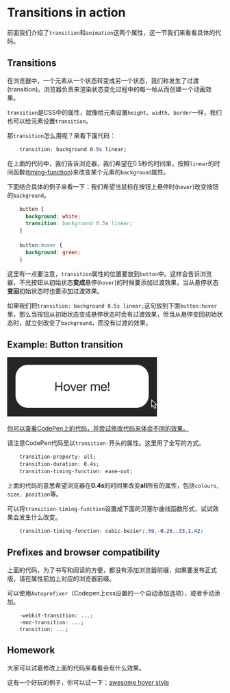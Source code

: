 # Transitions in action

前面我们介绍了`transition`和`animation`这两个属性，这一节我们来看看具体的代码。

## Transitions

在浏览器中，一个元素从一个状态转变成另一个状态，我们称发生了过渡(transition)。浏览器负责来渲染状态变化过程中的每一帧从而创建一个动画效果。

`transition`是CSS中的属性，就像给元素设置`height`、`width`、`border`一样，我们也可以给元素设置`transition`。

那`transition`怎么用呢？来看下面代码：

```css
    transition: background 0.5s linear;
```

在上面的代码中，我们告诉浏览器，我们希望在0.5秒的时间里，按照`linear`的时间函数([timing-function](https://developer.mozilla.org/zh-CN/docs/Web/CSS/timing-function))来改变某个元素的`background`属性。

下面结合具体的例子来看一下：我们希望当鼠标在按钮上悬停时(`hover`)改变按钮的`background`。

```css
    button {
      background: white;
      transition: background 0.5s linear;
    }

    button:hover {
      background: green;
    }
```

这里有一点要注意，`transition`属性的位置要放到`button`中。这样会告诉浏览器，不光按钮从初始状态**变成**悬停(`hover`)的时候要添加过渡效果，当从悬停状态**变回**初始状态时也要添加过渡效果。

如果我们把`transition: background 0.5s linear;`这句放到下面`button:hover`里，那么当按钮从初始状态变成悬停状态时会有过渡效果，但当从悬停变回初始状态时，就立刻改变了`background`，而没有过渡的效果。

## Example: Button transition

![](../../images/button-min.gif)

[你可以查看CodePen上的代码，并尝试修改代码来体会不同的效果。](http://codepen.io/donovanh/pen/MYQdZd)

请注意CodePen代码里以`transition-`开头的属性。这里用了全写的方式。

```css
    transition-property: all;
    transition-duration: 0.4s;
    transition-timing-function: ease-out;
```

上面的代码的意思希望浏览器在**0.4s**的时间里改变**all**所有的属性，包括`colours, size, position`等。

可以将`transition-timing-function`设置成下面的贝塞尔曲线函数形式，试试效果会发生什么改变。

```css
    transition-timing-function: cubic-bezier(.59,-0.26,.33,1.42)
```

## Prefixes and browser compatibility

上面的代码，为了书写和阅读的方便，都没有添加浏览器前缀，如果要发布正式版，请在属性前加上对应的浏览器前缀。

可以使用`Autoprefixer`（Codepen上css设置的一个自动添加选项），或者手动添加。

```
    -webkit-transition: ...;
    -moz-transition: ...;
    transition: ...;
```

## Homework

大家可以试着修改上面的代码来看看会有什么效果。

这有一个好玩的例子，你可以试一下：[awesome hover style](http://codepen.io/nxtonic/pen/gbZNKJ)

